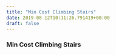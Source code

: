 ```yaml
---
title: "Min Cost Climbing Stairs"
date: 2019-08-12T10:11:26.791419+00:00
draft: false
---
```


### Min Cost Climbing Stairs
